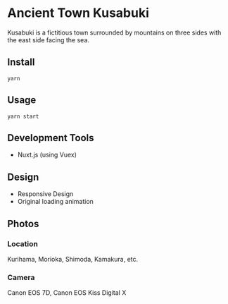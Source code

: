 # Ancient Town Kusabuki
Kusabuki is a fictitious town surrounded by mountains on three sides with the east side facing the sea.

## Install
```
yarn
```

## Usage
```
yarn start
```

## Development Tools
- Nuxt.js (using Vuex)

## Design
- Responsive Design
- Original loading animation

## Photos
### Location
Kurihama, Morioka, Shimoda, Kamakura, etc.
### Camera
Canon EOS 7D, Canon EOS Kiss Digital X 